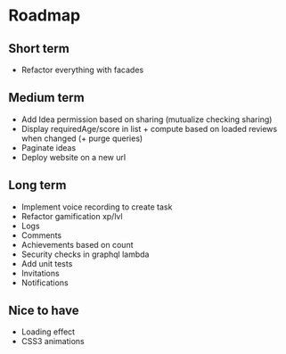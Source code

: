 Roadmap
=======

Short term
-----------

- Refactor everything with facades

Medium term
-----------

- Add Idea permission based on sharing (mutualize checking sharing)
- Display requiredAge/score in list + compute based on loaded reviews when changed (+ purge queries)
- Paginate ideas
- Deploy website on a new url

Long term
---------

- Implement voice recording to create task
- Refactor gamification xp/lvl
- Logs
- Comments
- Achievements based on count
- Security checks in graphql lambda
- Add unit tests
- Invitations
- Notifications

Nice to have
------------

- Loading effect
- CSS3 animations
